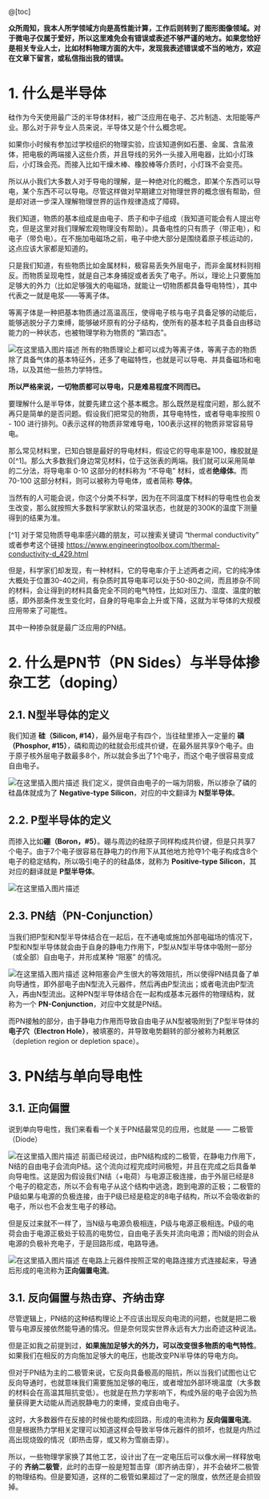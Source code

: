 @[toc]

**众所周知，我本人所学领域方向是高性能计算，工作后则转到了图形图像领域。对于微电子仅属于爱好，所以这里难免会有错误或表述不够严谨的地方。如果您恰好是相关专业人士，比如材料物理方面的大牛，发现我表述错误或不当的地方，欢迎在文章下留言，或私信指出我的错误。**

# 1. 什么是半导体
硅作为今天使用最广泛的半导体材料，被广泛应用在电子、芯片制造、太阳能等产业。那么对于非专业人员来说，半导体又是个什么概念呢。

如果你小时候有参加过学校组织的物理实验，应该知道例如石墨、金属、含盐液体，把电极的两端接入这些介质，并且导线的另外一头接入用电器，比如小灯珠后，小灯珠会亮。而接入比如干燥木棒、橡胶棒等介质时，小灯珠不会变亮。

所以从小我们大多数人对于导电的理解，是一种绝对化的概念，即某个东西可以导电，某个东西不可以导电。尽管这样做对早期建立对物理世界的概念很有帮助，但是却对进一步深入理解物理世界的运作规律造成了障碍。

我们知道，物质的基本组成是由电子、质子和中子组成（我知道可能会有人提出夸克，但是这里对我们理解宏观物理没有帮助）。具备电性的只有质子（带正电），和电子（带负电）。在不施加电磁场之前，电子中绝大部分是围绕着原子核运动的，这点应该大家都是知道的。

只是我们知道，有些物质比如金属材料，极容易丢失外层电子，而非金属材料则相反。而物质呈现电性，就是自己本身捕捉或者丢失了电子。所以，理论上只要施加足够大的外力（比如足够强大的电磁场，就能让一切物质都具备导电特性），其中代表之一就是电浆——等离子体。

等离子体是一种把基本物质通过高温高压，使得电子核与电子具备足够的动能后，能够逃脱分子力束缚，能够破坏原有的分子结构，使所有的基本粒子具备自由移动能力的一种状态，也被物理学称为物质的 “第四态”。

![在这里插入图片描述](https://img-blog.csdnimg.cn/f90dfac636044332a590620958def3f9.png#pic_center)
所有的物质理论上都可以成为等离子体，等离子态的物质除了具备气体的基本特征外，还多了电磁特性，也就是可以导电、并具备磁场和电场，以及其他一些热力学特性。

**所以严格来说，一切物质都可以导电，只是难易程度不同而已。** 

要理解什么是半导体，就要先建立这个基本概念。那么既然是程度问题，那么就不再只是简单的是否问题。假设我们把常见的物质，其导电特性，或者导电率按照 0 - 100 进行排列。0表示这样的物质非常难导电，100表示这样的物质非常容易导电。

那么常见材料里，已知白银是最好的导电材料，假设它的导电率是100，橡胶就是0[^1]。那么大多数我们身边常见材料，位于这张表的两端。我们就可以采用简单的二分法，将导电率 0-10 这部分的材料称为 “不导电” 材料，或者**绝缘体**。而 70-100 这部分材料，则可以被称为导电体，或者简称 **导体**。

当然有的人可能会说，你这个分类不科学，因为在不同温度下材料的导电性也会发生改变，那么就按照大多数科学家默认的常温状态，也就是的300K的温度下测量得到的结果为准。

[^1] 对于常见物质导电率感兴趣的朋友，可以搜索关键词 “thermal conductivity” 或者参考这个链接 https://www.engineeringtoolbox.com/thermal-conductivity-d_429.html

但是，科学家们却发现，有一种材料，它的导电率介于上述两者之间，它的纯净体大概处于位置30-40之间，有杂质时其导电率可以处于50-80之间，而且掺杂不同的材料，会让得到的材料具备完全不同的电气特性，比如对压力、湿度、温度的敏感，即外部条件发生变化时，自身的导电率会上升或下降，这就为半导体的大规模应用带来了可能性。

其中一种掺杂就是最广泛应用的PN结。

# 2. 什么是PN节（PN Sides）与半导体掺杂工艺（doping）

## 2.1. N型半导体的定义
我们知道 **硅（Silicon, #14）**，最外层电子有四个，当往硅里掺入一定量的 **磷（Phosphor, #15）**，磷和周边的硅就会形成共价键，在最外层共享9个电子。由于原子核外层电子数最多8个，所以就会多出了1个电子，而这个电子很容易变成自由电子。

![在这里插入图片描述](https://img-blog.csdnimg.cn/607e889c94614a48ae0b2d88aae94c04.jpeg#pic_center)
我们定义，提供自由电子的一端为阴极，所以掺杂了磷的硅晶体就成为了 **Negative-type Silicon**，对应的中文翻译为 **N型半导体**。

## 2.2. P型半导体的定义

而掺入比如**硼（Boron，#5）**。硼与周边的硅原子同样构成共价键，但是只共享7个电子。由于7个电子很容易在静电力的作用下从其他地方抢夺1个电子构成含8个电子的稳定结构，所以吸引电子的的硅晶体，就称为 **Positive-type Silicon**，其对应的翻译就是 **P型半导体**。

![在这里插入图片描述](https://img-blog.csdnimg.cn/3e15574c61c04ed99969e29ce205223a.jpeg#pic_center)
## 2.3. PN结（PN-Conjunction）
当我们把P型和N型半导体结合在一起后，在不通电或施加外部电磁场的情况下，P型和N型半导体就会由于自身的静电力作用下，P型从N型半导体中吸附一部分（或全部）自由电子，并形成某种 “阻塞” 的情况。

![在这里插入图片描述](https://img-blog.csdnimg.cn/a7bea8cddbcc483f84834f48428bc638.png#pic_center)
这种阻塞会产生很大的等效阻抗，所以使得PN结具备了单向导通性，即外部电子由N型流入元器件，然后再由P型流出；或者电流由P型流入，再由N型流出。这种PN型半导体结合在一起构成基本元器件的物理结构，就称为一个 **PN-Conjunction**，对应中文就是PN结。

而PN接触的部分，由于静电力作用而导致自由电子从N型被吸附到了P型半导体的 **电子穴（Electron Hole）**，被填塞的，并导致电势翻转的部分被称为耗散区（depletion region or depletion space）。


# 3. PN结与单向导电性
## 3.1. 正向偏置

说到单向导电性，我们来看看一个关于PN结最常见的应用，也就是 —— 二极管（Diode）

![在这里插入图片描述](https://img-blog.csdnimg.cn/5fc32161223446d39dca9e2963d404dd.png#pic_center)
前面已经说过，由PN结构成的二极管，在静电力作用下，N结的自由电子会流向P结。这个流向过程完成时间极短，并且在完成之后具备单向导电性。这是因为假设我们N结（+电荷）与电源正极连接，由于外层已经是8个电子的稳定态，所以不会有电子从这个结构中逃逸，跑到电源的正极；二极管的P级如果与电源的负极连接，由于P级已经是稳定的8电子结构，所以不会吸收新的电子，所以也不会发生电子的移动。

但是反过来就不一样了，当N级与电源负极相连，P级与电源正极相连。P级的电荷会由于电源正极处于较高的电势位，自由电子丢失并流向电源；而N级的则会从电源的负极补充电子，于是回路形成，电路导通。

![在这里插入图片描述](https://img-blog.csdnimg.cn/9a923c6c3e4c4cdf91048ca963c42b75.png#pic_center)
在电路上元器件按照正常的电路连接方式连接起来，导通后形成的电流称为**正向偏置电流**。

## 3.1. 反向偏置与热击穿、齐纳击穿

尽管逻辑上，PN结的这种结构理论上不应该出现反向电流的问题，也就是把二极管与电源反接依然能导通的情况。但是奈何现实世界永远有大力出奇迹这种说法。

但是正如我之前提到过，**如果施加足够大的外力，可以改变很多物质的电气特性**。如果我们在相反的方向施加足够大的电压，也能改变PN半导体的导电方向。

但对于PN结为主的二极管来说，它反向具备极高的阻抗，所以当我们试图也让它反向导通时，也就意味我们需要施加足够的电压，或者增加外部环境温度（大多数的材料会在高温其阻抗变低）。也就是在热力学影响下，构成外层的电子会因为热量获得更大动能从而逃脱静电力的束缚，变成自由电子。

这时，大多数器件在反接的时候也能构成回路，形成的电流称为 **反向偏置电流**。但是根据热力学相关定理可以知道这样会导致半导体元器件的损坏，也就是内热过高出现烧毁的情况（即热击穿，或又称为雪崩击穿）。

所以，一些物理学家换了其他工艺，设计出了在一定电压后可以像水闸一样释放电子的 **齐纳二极管**，此时的击穿一般是短暂击穿（即齐纳击穿），并不会破坏二极管的物理结构。但是要知道，这样的二极管如果超过了一定的限度，依然还是会损毁掉。
